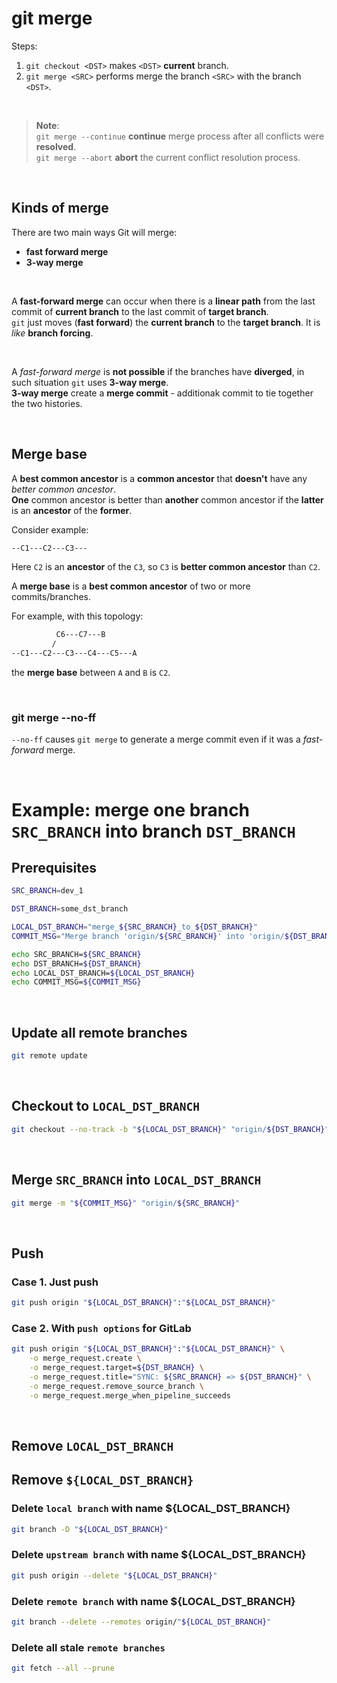# git merge
Steps:
1. `git checkout <DST>` makes `<DST>` **current** branch.
2. `git merge <SRC>` performs merge the branch `<SRC>` with the branch `<DST>`.

<br>

> **Note**:<br>
> `git merge --continue` **continue** merge process after all conflicts were **resolved**.<br>
> `git merge --abort` **abort** the current conflict resolution process.<br>

<br>

## Kinds of merge
There are two main ways Git will merge:
- **fast forward merge**
- **3-way merge**

<br>

A **fast-forward merge** can occur when there is a **linear path** from the last commit of **current branch** to the last commit of **target branch**.<br>
`git` just moves (**fast forward**) the **current branch** to the **target branch**. It is *like* **branch forcing**.<br>

<br>

A *fast-forward merge* is **not possible** if the branches have **diverged**, in such situation `git` uses **3-way merge**.<br>
**3-way merge** create a **merge commit** - additionak commit to tie together the two histories.<br>

<br>

## Merge base
A **best common ancestor** is a **common ancestor** that **doesn't** have any *better common ancestor*.<br>
**One** common ancestor is better than **another** common ancestor if the **latter** is an **ancestor** of the **former**.

Consider example:<br>
```bash
--C1---C2---C3---
```
Here `C2` is an **ancestor** of the `C3`, so `C3` is **better common ancestor** than `C2`.<br>

A **merge base** is a **best common ancestor** of two or more commits/branches.<br>

For example, with this topology:
```bash
          C6---C7---B
         /
--C1---C2---C3---C4---C5---A
```
the **merge base** between `A` and `B` is `C2`.

<br>

### git merge --no-ff <branch>
`--no-ff` causes `git merge` to generate a merge commit even if it was a *fast-forward* merge.

<br>

# Example: merge one branch `SRC_BRANCH` into branch `DST_BRANCH`
## Prerequisites
```bash
SRC_BRANCH=dev_1

DST_BRANCH=some_dst_branch

LOCAL_DST_BRANCH="merge_${SRC_BRANCH}_to_${DST_BRANCH}"
COMMIT_MSG="Merge branch 'origin/${SRC_BRANCH}' into 'origin/${DST_BRANCH}'"

echo SRC_BRANCH=${SRC_BRANCH}
echo DST_BRANCH=${DST_BRANCH}
echo LOCAL_DST_BRANCH=${LOCAL_DST_BRANCH}
echo COMMIT_MSG=${COMMIT_MSG}
```

<br>

## Update all remote branches
```bash
git remote update
```

<br>

## Checkout to `LOCAL_DST_BRANCH`
```bash
git checkout --no-track -b "${LOCAL_DST_BRANCH}" "origin/${DST_BRANCH}"
```

<br>

## Merge `SRC_BRANCH` into `LOCAL_DST_BRANCH`
```bash
git merge -m "${COMMIT_MSG}" "origin/${SRC_BRANCH}"
```

<br>

## Push 
### Case 1. Just push
```bash
git push origin "${LOCAL_DST_BRANCH}":"${LOCAL_DST_BRANCH}"
```

### Case 2. With `push options` for GitLab
```bash
git push origin "${LOCAL_DST_BRANCH}":"${LOCAL_DST_BRANCH}" \
    -o merge_request.create \
    -o merge_request.target=${DST_BRANCH} \
    -o merge_request.title="SYNC: ${SRC_BRANCH} => ${DST_BRANCH}" \
    -o merge_request.remove_source_branch \
    -o merge_request.merge_when_pipeline_succeeds
```

<br>

## Remove `LOCAL_DST_BRANCH`
## Remove `${LOCAL_DST_BRANCH}`
### Delete `local branch` with name ${LOCAL_DST_BRANCH}
```bash
git branch -D "${LOCAL_DST_BRANCH}"
```

### Delete `upstream branch` with name ${LOCAL_DST_BRANCH}
```bash
git push origin --delete "${LOCAL_DST_BRANCH}"
```

### Delete `remote branch` with name ${LOCAL_DST_BRANCH}
```bash
git branch --delete --remotes origin/"${LOCAL_DST_BRANCH}"
```

### Delete all stale `remote branches`
```bash
git fetch --all --prune
```
